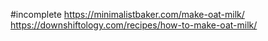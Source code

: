 #incomplete 
https://minimalistbaker.com/make-oat-milk/
https://downshiftology.com/recipes/how-to-make-oat-milk/